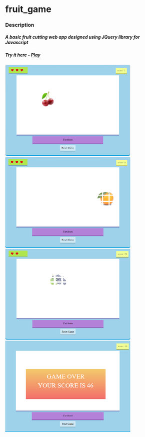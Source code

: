 # fruit_game
<h3>Description</h3>
<h5>A basic fruit cutting web app designed using JQuery library for Javascript</h5>
<h5>Try it here - <a target="_blank" href="https://yavarmish.github.io/fruit_game/">Play</a></h5>


<div>
<span>
<img src="screenshots/ss1.png" width="400px" height="290px">
<img src="screenshots/ss2.png" width="400px" height="290px">
</span>
<span>
<img src="screenshots/ss3.png" width="400px" height="290px">
<img src="screenshots/ss4.png" width="400px" height="290px">
</span>
</div>
